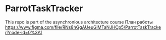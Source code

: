# ParrotTaskTracker
This repo is part of the asynchronious architecture course
План работы
https://www.figma.com/file/RNs8hGgAUeuGiMTaNJHCp5/ParrotTaskTracker?node-id=0%3A1
